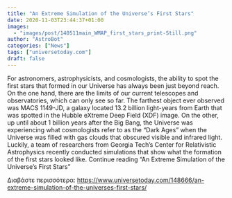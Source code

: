 ```yaml
---
title: "An Extreme Simulation of the Universe’s First Stars"
date: 2020-11-03T23:44:37+01:00
images:
  - "images/post/140511main_WMAP_first_stars_print-Still.png"
author: "AstroBot"
categories: ["News"]
tags: ["universetoday.com"]
draft: false
---
```


For astronomers, astrophysicists, and cosmologists, the ability to spot the first stars that formed in our Universe has always been just beyond reach. On the one hand, there are the limits of our current telescopes and observatories, which can only see so far. The farthest object ever observed was MACS 1149-JD, a galaxy located 13.2 billion light-years from Earth that was spotted in the Hubble eXtreme Deep Field (XDF) image.  On the other, up until about 1 billion years after the Big Bang, the Universe was experiencing what cosmologists refer to as the “Dark Ages” when the Universe was filled with gas clouds that obscured visible and infrared light. Luckily, a team of researchers from Georgia Tech’s Center for Relativistic Astrophysics recently conducted simulations that show what the formation of the first stars looked like. Continue reading “An Extreme Simulation of the Universe’s First Stars” 

Διαβάστε περισσότερα: https://www.universetoday.com/148666/an-extreme-simulation-of-the-universes-first-stars/
